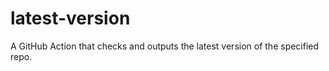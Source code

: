 # latest-version

A GitHub Action that checks and outputs the latest version of the specified repo.
